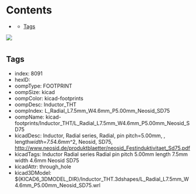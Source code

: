 



Contents
========

* [](#)
	* [Tags](#tags)
  
![][im]
# 

## Tags

- index: 8091
- hexID: 
- oompType: FOOTPRINT
- oompSize: kicad
- oompColor: kicad-footprints
- oompDesc: Inductor_THT
- oompIndex: L_Radial_L7.5mm_W4.6mm_P5.00mm_Neosid_SD75
- oompName: kicad-footprints/Inductor_THT/L_Radial_L7.5mm_W4.6mm_P5.00mm_Neosid_SD75
- kicadDesc: Inductor, Radial series, Radial, pin pitch=5.00mm, , length*width=7.5*4.6mm^2, Neosid, SD75, http://www.neosid.de/produktblaetter/neosid_Festinduktivitaet_Sd75.pdf
- kicadTags: Inductor Radial series Radial pin pitch 5.00mm  length 7.5mm width 4.6mm Neosid SD75
- kicadAttr: through_hole
- kicad3DModel: ${KICAD6_3DMODEL_DIR}/Inductor_THT.3dshapes/L_Radial_L7.5mm_W4.6mm_P5.00mm_Neosid_SD75.wrl



[im]: image.png
